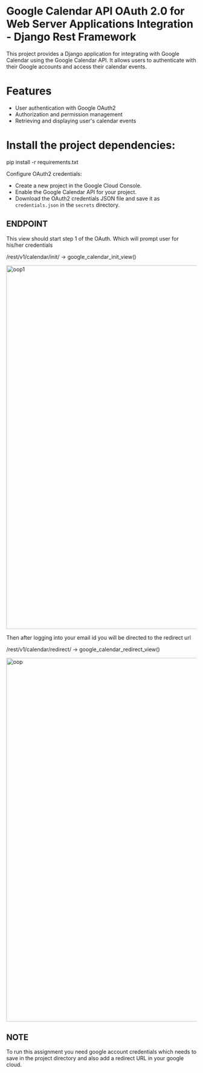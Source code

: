 
# Google Calendar API OAuth 2.0 for Web Server Applications Integration - Django Rest Framework

This project provides a Django application for integrating with Google Calendar using the Google Calendar API. It allows users to authenticate with their Google accounts and access their calendar events.



# Features

- User authentication with Google OAuth2
- Authorization and permission management
- Retrieving and displaying user's calendar events
# Install the project dependencies:

pip install -r requirements.txt


Configure OAuth2 credentials:

   - Create a new project in the Google Cloud Console.
   - Enable the Google Calendar API for your project.
   - Download the OAuth2 credentials JSON file and save it as `credentials.json` in the `secrets` directory.

## ENDPOINT

This view should start step 1 of the OAuth. Which will prompt user for his/her credentials

/rest/v1/calendar/init/ -> google_calendar_init_view()


<img width="960" alt="oop1" src="https://github.com/jeet142002/google-calendar-integration-using-django-rest-api/assets/87035185/9e1ba053-88af-4287-8acc-0a4fa426d454">



Then after logging into your email id you will be directed to the redirect url

/rest/v1/calendar/redirect/ -> google_calendar_redirect_view()


<img width="960" alt="oop" src="https://github.com/jeet142002/google-calendar-integration-using-django-rest-api/assets/87035185/710f8e27-6c50-4d6f-9148-d078a5e088b1">


## NOTE 
To run this assignment you need google account credentials which needs to save in the project directory and also add a redirect URL in your google cloud.
